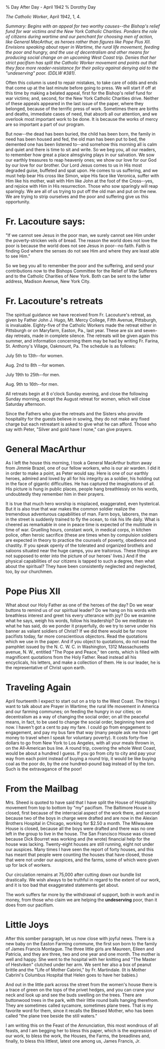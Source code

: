% Day After Day - April 1942
% Dorothy Day

*The Catholic Worker*, April 1942, 1, 4.

*Summary: Begins with an appeal for two worthy causes--the Bishop's
relief fund for war victims and the New York Catholic Charities. Ponders
the role of citizens during wartime and our penchant for choosing men of
action, like General MacArthur, as heroes rather than figures like Pope
Pius XII. Envisions speaking about rayer in Wartime, the rural life
movement, feeding the poor and hungry, and the use of decentralism and
other means for producing social change on an upcoming West Coast trip.
Denies that her strict pacifism has split the Catholic Worker movement
and points out that they face more reader-resistance for their policy
against denying aid to the "undeserving" poor. (DDLW \#381).*

Often this column is used to repair mistakes, to take care of odds and
ends that come up at the last minute before going to press. We will
start if off at this time by making a belated appeal, first for the
Bishop's relief fund for war victims; and, second, for the New York
Catholic Charities drive. Neither of these appeals appeared in the last
issue of the paper, where they belonged, because of the terrific press
of work. Sometimes there are births and deaths, immediate cases of need,
that absorb all our attention, and we overlook most important work to be
done. It is because the works of mercy are so important a part of our
program.

But now--the dead has been buried, the child has been born, the family
in need has been housed and fed, the old man has been put to bed, the
demented one has been listened to--and somehow this morning all is calm
and quiet and there is time to sit and write. So we beg you, all our
readers, to remember how great a place almsgiving plays in our
salvation. We sow our earthly treasures to reap heavenly ones; we show
our love for our God by our love for our brother. Our Lord Jesus comes
to us in His most degraded guise, buffeted and spat upon. He comes to us
suffering, and we must help bear His cross like Simon, wipe His face
like Veronica, suffer with Him like his mother, wait with Him like John
at the foot of the Cross--yes, and rejoice with Him in His resurrection.
Those who sow sparingly will reap sparingly. We are all of us trying to
put off the old man and put on the new. We are trying to strip ourselves
and the poor and suffering give us this opportunity.

Fr. Lacouture says:
===

"If we cannot see Jesus in the poor man, we surely cannot see Him under
the poverty-stricken veils of bread. The reason the world does not love
the poor is because the world does not see Jesus in poor--no faith.
Faith is finding God where the senses do not see Him and where they are
least able to see Him."

So we beg you all to remember the poor and the suffering, and send your
contributions now to the Bishops Committee for the Relief of War
Sufferers and to the Catholic Charities of New York. Both can be sent to
the latter address, Madison Avenue, New York City.

Fr. Lacouture's retreats
===

The spiritual guidance we have received from Fr. Lacouture's retreat, as
given by Father John J. Hugo, Mt. Mercy College, Fifth Avenue,
Pittsburgh, is invaluable. Eighty-five of the Catholic Workers made the
retreat either in Pittsburgh or on Maryfarm, Easton, Pa., last year.
These are six and seven-day retreats, made in complete silence. The
retreats will be given again this summer, and information concerning
them may be had by writing Fr. Farina, St. Anthony's Village, Oakmount,
Pa. The schedule is as follows:

July 5th to 13th--for women.

Aug. 2nd to 8th --for women.

July 19th to 25th--for men.

Aug. 9th to 16th--for men.

All retreats begin at 8 o'clock Sunday evening, and close the following
Sunday morning, except the August retreat for women, which will close
Saturday afternoon.

Since the Fathers who give the retreats and the Sisters who provide
hospitality for the guests believe in sowing, they do not make any fixed
charge but each retreatant is asked to give what he can afford. Those
who say with Peter, "Silver and gold have I none," can give prayers.

General MacArthur
===

As I left the house this morning, I took a General MacArthur button away
from Jimmie Brazel, one of our fellow workers, who is our air warden. I
did it in order to make a point, as Peter would say. Here is one of our
earthly heroes, admired and loved by all for his integrity as a soldier,
his holding out in the face of gigantic difficulties. He has captured
the imaginations of all. His picture is hung in public places, people
hang breathlessly on his words, undoubtedly they remember him in their
prayers.

It is true that much hero worship is misplaced, exaggerated, even
hysterical. But it is also true that war makes the common soldier
realize the tremendous adventurous capabilities of man. Farm boys,
laborers, the man in the street is suddenly trained to fly the ocean, to
risk his life daily. What is cheered as remarkable in one in peace time
is expected of the multitude in time of war. Gruelling hours, constant
work, in medical corps, in kitchen police, often heroic sacrifice (these
are times when by compulsion soldiers are expected in theory to practice
the counsels of poverty, obedience and chastity. If you speak openly of
the tolerated and organized brothels and saloons situated near the huge
camps, you are traitorous. These things are not supposed to enter into
the picture of our heroes' lives.) And if the physical capabilities of
our citizens is tapped to such a degree, then what about the spiritual?
They have been consistently neglected and neglected, too, by our
churchmen.

Pope Pius XII
===

What about our Holy Father as one of the heroes of the day? Do we wear
buttons to remind us of our spiritual leader? Do we hang on his words
with breathless interest and greet his every utterance with joy? Do we
examine what he says, weigh his words, follow his leadership? Do we
meditate on what he has said, do we ponder it prayerfully, do we try to
serve under his banner as valiant soldiers of Christ? If we did there
would be far more pacifists today, far more conscientious objectors.
Read the quotations which we use in the paper. And if you object to
quotations, do not read the pamphlet issued by the N. C. W. C. in
Washington, 1312 Massachusetts avenue, N. W., entitled "The Pope and
Peace," ten cents, which is filled with magnificent quotations from the
Holy Father. Read instead all his encyclicals, his letters, and make a
collection of them. He is our leader, he is the representative of Christ
upon earth.

Traveling Again
===

April fourteenth I expect to start out on a trip to the West Coast. The
things I want to talk about are Prayer in Wartime; the rural life
movement in America and our farming communes; on feeding the hungry in
our cities; on decentralism as a way of changing the social order; on
all the peaceful means, in fact, to be used to change the social order,
beginning here and now. I haven't got a cent to pay my fare. I could
go from engagement to engagement, and pay my bus fare that way (many
people ask me how I get money to travel when I speak for voluntary
poverty). It costs forty-five dollars to go from New York to Los
Angeles, with all your meals thrown in, on the All-American bus line. A
round trip, covering the whole West Coast, would be about a hundred I
guess. If you go from city to city and pay your way from each point
instead of buying a round trip, it would be like buying coal as the poor
do, by the one hundred-pound bag instead of by the ton. Such is the
extravagance of the poor!

From the Mailbag
===

Mrs. Sheed is quoted to have said that I have split the House of
Hospitality movement from top to bottom by "my" pacifism. The Baltimore
House is closed, first because of the interracial aspect of the work
there, and second because two of the boys in charge were drafted and are
now in the Alexian Brothers Hospital in Chicago, working for \$2.50 a
month. The Milwaukee House is closed, because all the boys were drafted
and there was no one left in the group to live in the house. The San
Francisco House was closed because Dick Bourret was working and (he
wrote) financial help for the house was lacking. Twenty-eight houses are
still running, eight not under our auspices. Many times I have seen the
report of forty houses, and this has meant that people were counting the
houses that have closed, those that were not under our auspices, and the
farms, some of which were given up for lack of workers.

Our circulation remains at 75,000 after cutting down our bundle list
drastically. We wish always to be truthful in regard to the extent of
our work, and it is too bad that exaggerated statements get about.

The work suffers far more by the withdrawal of support, both in work and
in money, from those who claim we are helping the **undeserving** poor,
than it does from our pacifism.

Little Joys
===

After this somber paragraph, let us now close with joyful news. There is
a new baby on the Easton Farming commune, the first son born to the
family of James Francis Montague. The three little girls are Maureen,
Eileen and Patricia, and they are three, two and one year and one month.
The mother is well and happy. She went to the hospital with her knitting
and "The Master of Hestviken" clutched under her arm. We sent her also a
box of peanut brittle and the "Life of Mother Cabrini," by Fr.
Martindale. (It is Mother Cabrini's Columbus Hospital that Helen goes to
have her babies.)

And out in the little park across the street from the women's house
there is a trace of green on the tops of the privet hedges, and you can
crane your neck and look up and see the buds swelling on the trees.
There are buttonwood trees in the park, with their little round balls
hanging therefrom. They are sometimes called sycamore, sometimes plane
trees. That is my favorite word for them, since it recalls the Blessed
Mother, who has been called "the plane tree beside the still waters."

I am writing this on the Feast of the Annunciation, this most wondrous
of all feasts, and I am begging her to bless this paper, which is the
expression of our work, to bless the work, the Houses, the Farms, the
breadlines and, finally, to bless this littlest, latest one among us,
James Francis, Jr.
